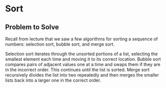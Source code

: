 # Sort

## Problem to Solve
Recall from lecture that we saw a few algorithms for sorting a sequence of numbers: selection sort, bubble sort, and merge sort.

Selection sort iterates through the unsorted portions of a list, selecting the smallest element each time and moving it to its correct location.
Bubble sort compares pairs of adjacent values one at a time and swaps them if they are in the incorrect order. This continues until the list is sorted.
Merge sort recursively divides the list into two repeatedly and then merges the smaller lists back into a larger one in the correct order.

